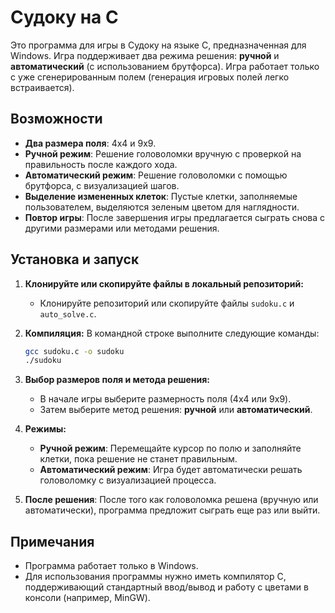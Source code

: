 # Судоку на C

Это программа для игры в Судоку на языке C, предназначенная для Windows. Игра поддерживает два режима решения: **ручной** и **автоматический** (с использованием брутфорса). Игра работает только с уже сгенерированным полем (генерация игровых полей легко встраивается).

## Возможности

- **Два размера поля**: 4x4 и 9x9.
- **Ручной режим**: Решение головоломки вручную с проверкой на правильность после каждого хода.
- **Автоматический режим**: Решение головоломки с помощью брутфорса, с визуализацией шагов.
- **Выделение измененных клеток**: Пустые клетки, заполняемые пользователем, выделяются зеленым цветом для наглядности.
- **Повтор игры**: После завершения игры предлагается сыграть снова с другими размерами или методами решения.

## Установка и запуск

1. **Клонируйте или скопируйте файлы в локальный репозиторий:**
   - Клонируйте репозиторий или скопируйте файлы `sudoku.c` и `auto_solve.c`.

2. **Компиляция:**
   В командной строке выполните следующие команды:
   
   ```bash
   gcc sudoku.c -o sudoku
   ./sudoku
   ```

3. **Выбор размеров поля и метода решения:**
   - В начале игры выберите размерность поля (4x4 или 9x9).
   - Затем выберите метод решения: **ручной** или **автоматический**.
   
4. **Режимы:**
   - **Ручной режим**: Перемещайте курсор по полю и заполняйте клетки, пока решение не станет правильным.
   - **Автоматический режим**: Игра будет автоматически решать головоломку с визуализацией процесса.

5. **После решения**: После того как головоломка решена (вручную или автоматически), программа предложит сыграть еще раз или выйти.

## Примечания

- Программа работает только в Windows.
- Для использования программы нужно иметь компилятор C, поддерживающий стандартный ввод/вывод и работу с цветами в консоли (например, MinGW).
